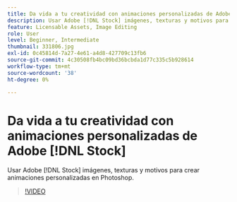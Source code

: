 ```yaml
---
title: Da vida a tu creatividad con animaciones personalizadas de Adobe [!DNL Stock]
description: Usar Adobe [!DNL Stock] imágenes, texturas y motivos para crear animaciones personalizadas en Photoshop
feature: Licensable Assets, Image Editing
role: User
level: Beginner, Intermediate
thumbnail: 331806.jpg
exl-id: 0c45814d-7a27-4e61-a4d8-427709c13fb6
source-git-commit: 4c30508fb4bc09bd36bcbda1d77c335c5b928614
workflow-type: tm+mt
source-wordcount: '38'
ht-degree: 0%

---
```


# Da vida a tu creatividad con animaciones personalizadas de Adobe [!DNL Stock]

Usar Adobe [!DNL Stock] imágenes, texturas y motivos para crear animaciones personalizadas en Photoshop.

>[!VIDEO](https://video.tv.adobe.com/v/331806?hidetitle=true)
